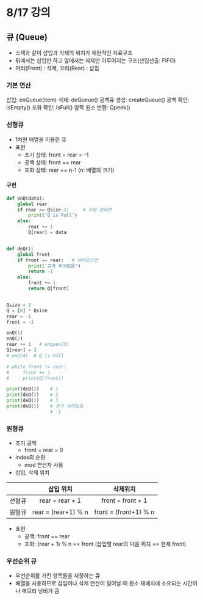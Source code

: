# 8/17 강의
## 큐 (Queue)
- 스택과 같이 삽입과 삭제의 위치가 제한적인 자료구조
- 뒤에서는 삽입만 하고 앞에서는 삭제만 이루어지는 구조(선입선출: FIFO)
- 머리(Front) : 삭제, 꼬리(Rear) : 삽입
### 기본 연산
삽입: enQueue(item)
삭제: deQueue()
공백큐 생성: createQueue()
공백 확인: isEmpty()
포화 확인: isFull()
앞쪽 원소 반환: Qpeek()

### 선형큐
- 1차원 배열을 이용한 큐
- 표현
    - 초기 상태: front = rear = -1
    - 공백 상태: front == rear
    - 포화 상태: rear == n-1 (n: 배열의 크기)
#### 구현
```python
def enQ(data):
    global rear
    if rear == Qsize-1:     # 포화 상태면
        print('Q is Full')
    else:
        rear += 1
        Q[rear] = data


def deQ():
    global front
    if front == rear:   # 비어있으면
        print('큐가 비어있음')
        return -1
    else:
        front += 1
        return Q[front]


Qsize = 3
Q = [0] * Qsize
rear = -1
front = -1

enQ(1)
enQ(2)
rear += 1   # enqueu(3)
Q[rear] = 3
# enQ(4)  # Q is Full

# while front != rear:
#     front += 1
#     print(Q[front])

print(deQ())    # 1
print(deQ())    # 2
print(deQ())    # 3
print(deQ())    # 큐가 비어있음
                # -1
```
### 원형큐
- 초기 공백
    - front = rear = 0
- index의 순환
    - mod 연산자 사용
- 삽입, 삭제 위치

||삽입 위치|삭제위치|
|:--:|:--:|:--:|
|선형큐|rear = rear + 1|front = front + 1|
|원형큐|rear = (rear+1) % n|front = (front+1) % n|
- 표현
    - 공백: front == rear
    - 포화: (rear + 1) % n == front (삽입할 rear의 다음 위치 == 현재 front)

### 우선순위 큐
- 우선순위를 가진 항목들을 저장하는 큐
- 배열을 사용하므로 삽입이나 삭제 연산이 일어날 때 원소 재배치에 소요되는 시간이나 메모리 낭비가 큼